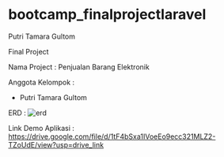 # bootcamp_finalprojectlaravel
Putri Tamara Gultom


Final Project

Nama Project : Penjualan Barang Elektronik

Anggota Kelompok :
- Putri Tamara Gultom

ERD :
![erd](https://github.com/putriitr/finalprojectlaravel_PutriGultom/assets/124246994/8f892489-184c-470a-ade2-176c0757e866)

Link Demo Aplikasi : https://drive.google.com/file/d/1tF4bSxa1IVoeEo9ecc321MLZ2-TZoUdE/view?usp=drive_link
